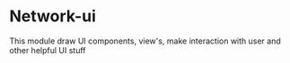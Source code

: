 <h1>Network-ui</h1>

<p>
This module draw UI components, view's, make interaction with user and 
other helpful UI stuff
</p>